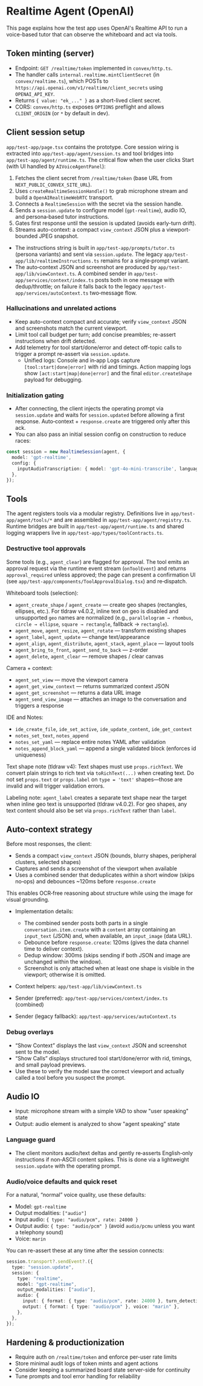 # Realtime Agent (OpenAI)

This page explains how the test app uses OpenAI's Realtime API to run a voice-based tutor that can observe the whiteboard and act via tools.

## Token minting (server)

- Endpoint: `GET /realtime/token` implemented in `convex/http.ts`.
- The handler calls `internal.realtime.mintClientSecret` (in `convex/realtime.ts`), which POSTs to `https://api.openai.com/v1/realtime/client_secrets` using `OPENAI_API_KEY`.
- Returns `{ value: "ek_..." }` as a short-lived client secret.
- CORS: `convex/http.ts` exposes `OPTIONS` preflight and allows `CLIENT_ORIGIN` (or `*` by default in dev).

## Client session setup

`app/test-app/page.tsx` contains the prototype. Core session wiring is extracted into `app/test-app/agent/session.ts` and tool bridges into `app/test-app/agent/runtime.ts`. The critical flow when the user clicks Start (with UI handled by `AIVoiceAgentPanel`):

1. Fetches the client secret from `/realtime/token` (base URL from `NEXT_PUBLIC_CONVEX_SITE_URL`).
2. Uses `createRealtimeSessionHandle()` to grab microphone stream and build a `OpenAIRealtimeWebRTC` transport.
3. Connects a `RealtimeSession` with the secret via the session handle.
4. Sends a `session.update` to configure model (`gpt-realtime`), audio IO, and persona‑based tutor instructions.
5. Gates first response until the session is updated (avoids early-turn drift).
6. Streams auto-context: a compact `view_context` JSON plus a viewport-bounded JPEG snapshot.

- The instructions string is built in `app/test-app/prompts/tutor.ts` (persona variants) and sent via `session.update`. The legacy `app/test-app/lib/realtimeInstructions.ts` remains for a single‑prompt variant.
 - The auto‑context JSON and screenshot are produced by `app/test-app/lib/viewContext.ts`. A combined sender in `app/test-app/services/context/index.ts` posts both in one message with dedup/throttle; on failure it falls back to the legacy `app/test-app/services/autoContext.ts` two‑message flow.

### Hallucinations and unrelated actions
- Keep auto-context compact and accurate; verify `view_context` JSON and screenshots match the current viewport.
- Limit tool call budget per turn; add concise preambles; re-assert instructions when drift detected.
- Add telemetry for tool start/done/error and detect off-topic calls to trigger a prompt re-assert via `session.update`.
  - Unified logs: Console and in‑app Logs capture `[tool:start|done|error]` with rid and timings. Action mapping logs show `[act:start|map|done|error]` and the final `editor.createShape` payload for debugging.

### Initialization gating

- After connecting, the client injects the operating prompt via `session.update` and waits for `session.updated` before allowing a first response. Auto‑context + `response.create` are triggered only after this ack.
- You can also pass an initial session config on construction to reduce races:

```ts
const session = new RealtimeSession(agent, {
  model: 'gpt-realtime',
  config: {
    inputAudioTranscription: { model: 'gpt-4o-mini-transcribe', language: 'en' },
  },
});
```

## Tools

The agent registers tools via a modular registry. Definitions live in `app/test-app/agent/tools/*` and are assembled in `app/test-app/agent/registry.ts`. Runtime bridges are built in `app/test-app/agent/runtime.ts` and shared logging wrappers live in `app/test-app/types/toolContracts.ts`.

### Destructive tool approvals
Some tools (e.g., `agent_clear`) are flagged for approval. The tool emits an approval request via the runtime event stream (`onToolEvent`) and returns `approval_required` unless approved; the page can present a confirmation UI (see `app/test-app/components/ToolApprovalDialog.tsx`) and re‑dispatch.

Whiteboard tools (selection):

- `agent_create_shape` / `agent_create` — create geo shapes (rectangles, ellipses, etc.). For tldraw v4.0.2, inline text on geo is disabled and unsupported `geo` names are normalized (e.g., `parallelogram → rhombus`, `circle → ellipse`, `square → rectangle`, fallback → `rectangle`).
- `agent_move`, `agent_resize`, `agent_rotate` — transform existing shapes
- `agent_label`, `agent_update` — change text/appearance
- `agent_align`, `agent_distribute`, `agent_stack`, `agent_place` — layout tools
- `agent_bring_to_front`, `agent_send_to_back` — z-order
- `agent_delete`, `agent_clear` — remove shapes / clear canvas

Camera + context:

- `agent_set_view` — move the viewport camera
- `agent_get_view_context` — returns summarized context JSON
- `agent_get_screenshot` — returns a data URL image
- `agent_send_view_image` — attaches an image to the conversation and triggers a response

IDE and Notes:

- `ide_create_file`, `ide_set_active`, `ide_update_content`, `ide_get_context`
- `notes_set_text`, `notes_append`
- `notes_set_yaml` — replace entire notes YAML after validation
- `notes_append_block_yaml` — append a single validated block (enforces id uniqueness)

Text shape note (tldraw v4): Text shapes must use `props.richText`. We convert plain strings to rich text via `toRichText(...)` when creating text. Do not set `props.text` or `props.label` on `type = 'text'` shapes—those are invalid and will trigger validation errors.

Labeling note: `agent_label` creates a separate text shape near the target when inline geo text is unsupported (tldraw v4.0.2). For geo shapes, any text content should also be set via `props.richText` rather than `label`.

## Auto‑context strategy

Before most responses, the client:

- Sends a compact `view_context` JSON (bounds, blurry shapes, peripheral clusters, selected shapes)
- Captures and sends a screenshot of the viewport when available
- Uses a combined sender that deduplicates within a short window (skips no‑ops) and debounces ~120ms before `response.create`

This enables OCR‑free reasoning about structure while using the image for visual grounding.

- Implementation details:
  - The combined sender posts both parts in a single `conversation.item.create` with a `content` array containing an `input_text` (JSON) and, when available, an `input_image` (data URL).
  - Debounce before `response.create`: 120ms (gives the data channel time to deliver context).
  - Dedup window: 300ms (skips sending if both JSON and image are unchanged within the window).
  - Screenshot is only attached when at least one shape is visible in the viewport; otherwise it is omitted.

- Context helpers: `app/test-app/lib/viewContext.ts`
- Sender (preferred): `app/test-app/services/context/index.ts` (combined)
- Sender (legacy fallback): `app/test-app/services/autoContext.ts`

### Debug overlays

- “Show Context” displays the last `view_context` JSON and screenshot sent to the model.
- “Show Calls” displays structured tool start/done/error with rid, timings, and small payload previews.
- Use these to verify the model saw the correct viewport and actually called a tool before you suspect the prompt.

## Audio IO

- Input: microphone stream with a simple VAD to show "user speaking" state
- Output: audio element is analyzed to show "agent speaking" state

### Language guard
- The client monitors audio/text deltas and gently re‑asserts English‑only instructions if non‑ASCII content spikes. This is done via a lightweight `session.update` with the operating prompt.

### Audio/voice defaults and quick reset

For a natural, “normal” voice quality, use these defaults:

- Model: `gpt-realtime`
- Output modalities: `["audio"]`
- Input audio: `{ type: "audio/pcm", rate: 24000 }`
- Output audio: `{ type: "audio/pcm" }` (avoid `audio/pcmu` unless you want a telephony sound)
- Voice: `marin`

You can re-assert these at any time after the session connects:

```ts
session.transport?.sendEvent?.({
  type: "session.update",
  session: {
    type: "realtime",
    model: "gpt-realtime",
    output_modalities: ["audio"],
    audio: {
      input: { format: { type: "audio/pcm", rate: 24000 }, turn_detection: { type: "semantic_vad", eagerness: "medium", create_response: false, interrupt_response: false } },
      output: { format: { type: "audio/pcm" }, voice: "marin" },
    },
  },
});
```

## Hardening & productionization

- Require auth on `/realtime/token` and enforce per-user rate limits
- Store minimal audit logs of token mints and agent actions
- Consider keeping a summarized board state server-side for continuity
- Tune prompts and tool error handling for reliability


